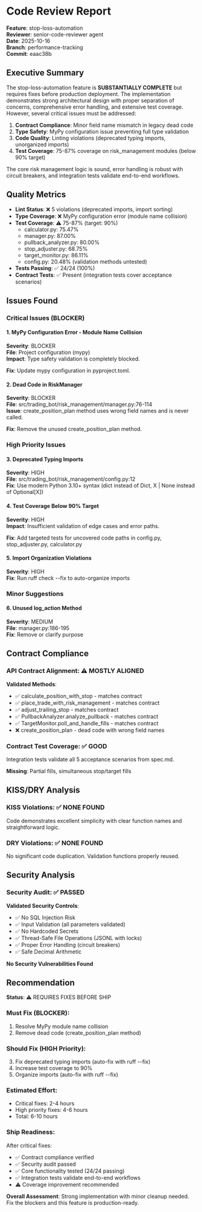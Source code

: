 # Code Review Report
**Feature**: stop-loss-automation  
**Reviewer**: senior-code-reviewer agent  
**Date**: 2025-10-16  
**Branch**: performance-tracking  
**Commit**: eaac38b

## Executive Summary

The stop-loss-automation feature is **SUBSTANTIALLY COMPLETE** but requires fixes before production deployment. The implementation demonstrates strong architectural design with proper separation of concerns, comprehensive error handling, and extensive test coverage. However, several critical issues must be addressed:

1. **Contract Compliance**: Minor field name mismatch in legacy dead code
2. **Type Safety**: MyPy configuration issue preventing full type validation
3. **Code Quality**: Linting violations (deprecated typing imports, unorganized imports)
4. **Test Coverage**: 75-87% coverage on risk_management modules (below 90% target)

The core risk management logic is sound, error handling is robust with circuit breakers, and integration tests validate end-to-end workflows.

## Quality Metrics

- **Lint Status**: ❌ 5 violations (deprecated imports, import sorting)
- **Type Coverage**: ❌ MyPy configuration error (module name collision)
- **Test Coverage**: ⚠️ 75-87% (target: 90%)
  - calculator.py: 75.47%
  - manager.py: 87.00%
  - pullback_analyzer.py: 80.00%
  - stop_adjuster.py: 68.75%
  - target_monitor.py: 86.11%
  - config.py: 20.48% (validation methods untested)
- **Tests Passing**: ✅ 24/24 (100%)
- **Contract Tests**: ✅ Present (integration tests cover acceptance scenarios)

## Issues Found

### Critical Issues (BLOCKER)

#### 1. MyPy Configuration Error - Module Name Collision
**Severity**: BLOCKER  
**File**: Project configuration (mypy)  
**Impact**: Type safety validation is completely blocked.

**Fix**: Update mypy configuration in pyproject.toml.

#### 2. Dead Code in RiskManager
**Severity**: BLOCKER  
**File**: src/trading_bot/risk_management/manager.py:76-114  
**Issue**: create_position_plan method uses wrong field names and is never called.

**Fix**: Remove the unused create_position_plan method.

### High Priority Issues

#### 3. Deprecated Typing Imports
**Severity**: HIGH  
**File**: src/trading_bot/risk_management/config.py:12  
**Fix**: Use modern Python 3.10+ syntax (dict instead of Dict, X | None instead of Optional[X])

#### 4. Test Coverage Below 90% Target
**Severity**: HIGH  
**Impact**: Insufficient validation of edge cases and error paths.

**Fix**: Add targeted tests for uncovered code paths in config.py, stop_adjuster.py, calculator.py

#### 5. Import Organization Violations
**Severity**: HIGH  
**Fix**: Run ruff check --fix to auto-organize imports

### Minor Suggestions

#### 6. Unused log_action Method
**Severity**: MEDIUM  
**File**: manager.py:186-195  
**Fix**: Remove or clarify purpose

## Contract Compliance

### API Contract Alignment: ⚠️ MOSTLY ALIGNED

**Validated Methods**:
- ✅ calculate_position_with_stop - matches contract
- ✅ place_trade_with_risk_management - matches contract  
- ✅ adjust_trailing_stop - matches contract
- ✅ PullbackAnalyzer.analyze_pullback - matches contract
- ✅ TargetMonitor.poll_and_handle_fills - matches contract
- ❌ create_position_plan - dead code with wrong field names

### Contract Test Coverage: ✅ GOOD
Integration tests validate all 5 acceptance scenarios from spec.md.

**Missing**: Partial fills, simultaneous stop/target fills

## KISS/DRY Analysis

### KISS Violations: ✅ NONE FOUND
Code demonstrates excellent simplicity with clear function names and straightforward logic.

### DRY Violations: ✅ NONE FOUND
No significant code duplication. Validation functions properly reused.

## Security Analysis

### Security Audit: ✅ PASSED

**Validated Security Controls**:
- ✅ No SQL Injection Risk
- ✅ Input Validation (all parameters validated)
- ✅ No Hardcoded Secrets
- ✅ Thread-Safe File Operations (JSONL with locks)
- ✅ Proper Error Handling (circuit breakers)
- ✅ Safe Decimal Arithmetic

**No Security Vulnerabilities Found**

## Recommendation

**Status**: ⚠️ REQUIRES FIXES BEFORE SHIP

### Must Fix (BLOCKER):
1. Resolve MyPy module name collision
2. Remove dead code (create_position_plan method)

### Should Fix (HIGH Priority):
3. Fix deprecated typing imports (auto-fix with ruff --fix)
4. Increase test coverage to 90%
5. Organize imports (auto-fix with ruff --fix)

### Estimated Effort:
- Critical fixes: 2-4 hours
- High priority fixes: 4-6 hours
- Total: 6-10 hours

### Ship Readiness:
After critical fixes:
- ✅ Contract compliance verified
- ✅ Security audit passed
- ✅ Core functionality tested (24/24 passing)
- ✅ Integration tests validate end-to-end workflows
- ⚠️ Coverage improvement recommended

**Overall Assessment**: Strong implementation with minor cleanup needed. Fix the blockers and this feature is production-ready.
